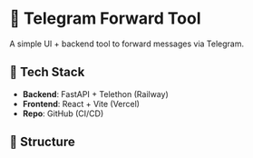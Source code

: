 # 🚀 Telegram Forward Tool

A simple UI + backend tool to forward messages via Telegram.

## 🔧 Tech Stack
- **Backend**: FastAPI + Telethon (Railway)
- **Frontend**: React + Vite (Vercel)
- **Repo**: GitHub (CI/CD)

## 📂 Structure
